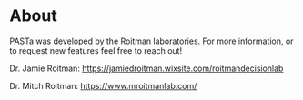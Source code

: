 # About

PASTa was developed by the Roitman laboratories. For more information, or to request new features feel free to reach out!


Dr. Jamie Roitman: https://jamiedroitman.wixsite.com/roitmandecisionlab


Dr. Mitch Roitman: https://www.mroitmanlab.com/

